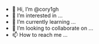 - 👋 Hi, I’m @cory1gh
- 👀 I’m interested in ...
- 🌱 I’m currently learning ...
- 💞️ I’m looking to collaborate on ...
- 📫 How to reach me ...

<!---
cory1gh/cory1gh is a ✨ special ✨ repository because its `README.md` (this file) appears on your GitHub profile.
You can click the Preview link to take a look at your changes.
--->
